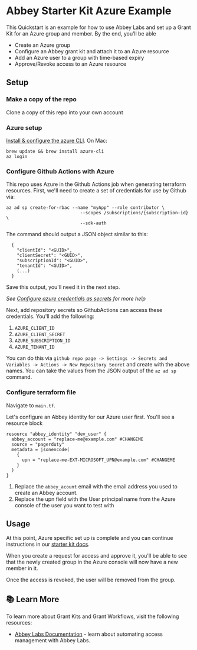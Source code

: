 # Abbey Starter Kit Azure Example

This Quickstart is an example for how to use Abbey Labs and set up a Grant Kit for an Azure group and member. By the end, you’ll be able 
- Create an Azure group
- Configure an Abbey grant kit and attach it to an Azure resource
- Add an Azure user to a group with time-based expiry
- Approve/Revoke access to an Azure resource


## Setup
### Make a copy of the repo
Clone a copy of this repo into your own account


### Azure setup
[Install & configure the azure CLI](https://learn.microsoft.com/en-us/cli/azure/install-azure-cli). On Mac:
```
brew update && brew install azure-cli
az login
```

### Configure Github Actions with Azure
This repo uses Azure in the Github Actions job when generating terraform resources. First, we'll need to create a set of credentials for use by Github via:
```
az ad sp create-for-rbac --name "myApp" --role contributor \
                            --scopes /subscriptions/{subscription-id} \
                            --sdk-auth
```

The command should output a JSON object similar to this:
```
  {
    "clientId": "<GUID>",
    "clientSecret": "<GUID>",
    "subscriptionId": "<GUID>",
    "tenantId": "<GUID>",
    (...)
  }
```

Save this output, you'll need it in the next step. 

*See [Configure azure credentials as secrets](https://github.com/marketplace/actions/azure-cli-action#configure-azure-credentials-as-github-secret) for more help*

Next, add repository secrets so GithubActions can access these credentials. You'll add the following:
1. `AZURE_CLIENT_ID`
2. `AZURE_CLIENT_SECRET`
3. `AZURE_SUBSCRIPTION_ID`
4. `AZURE_TENANT_ID`

You can do this via `github repo page -> Settings -> Secrets and Variables -> Actions -> New Repository Secret` and create with the above names. You can take the values from the JSON output of the `az ad sp` command.


### Configure terraform file
Navigate to `main.tf`. 

Let's configure an Abbey identity for our Azure user first. You'll see a resource block
```
resource "abbey_identity" "dev_user" {
  abbey_account = "replace-me@example.com" #CHANGEME
  source = "pagerduty"
  metadata = jsonencode(
    {
      upn = "replace-me-EXT-MICROSOFT_UPN@example.com" #CHANGEME
    }
  )
}
```

1. Replace the `abbey_acount` email with the email address you used to create an Abbey account. 
2. Replace the upn field with the User principal name from the Azure console of the user you want to test with


## Usage
At this point, Azure specific set up is complete and you can continue instructions in our [starter kit docs](https://docs.abbey.io/getting-started/quickstart#step-2-configure-github).

When you create a request for access and approve it, you'll be able to see that the newly created group in the Azure console will now have a new member in it.

Once the access is revoked, the user will be removed from the group.

## :books: Learn More

To learn more about Grant Kits and Grant Workflows, visit the following resources:

-   [Abbey Labs Documentation](https://docs.abbey.io) - learn about automating access management with Abbey Labs.
